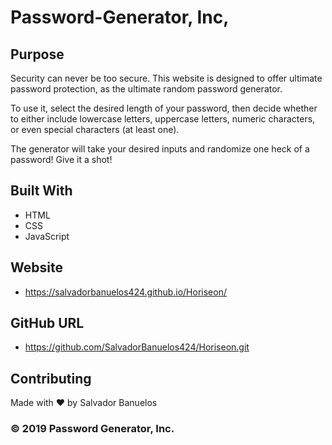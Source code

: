 # Password-Generator, Inc,

## Purpose
Security can never be too secure.  This website is designed to offer ultimate password protection, as the ultimate random password generator.

To use it, select the desired length of your password, then decide whether to either include lowercase letters, uppercase letters, numeric characters, or even special characters (at least one).

The generator will take your desired inputs and randomize one heck of a password!  Give it a shot!

## Built With
* HTML
* CSS
* JavaScript

## Website
* https://salvadorbanuelos424.github.io/Horiseon/

## GitHub URL
* https://github.com/SalvadorBanuelos424/Horiseon.git

## Contributing
Made with ❤️ by Salvador Banuelos

### © 2019 Password Generator, Inc.